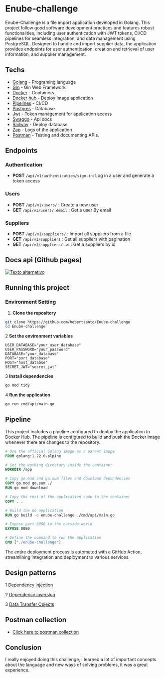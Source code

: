 # Enube-challenge

Enube-Challenge is a file import application developed in Golang. This project follow good software development practices and features robust functionalities, including user authentication with JWT tokens, CI/CD pipelines for seamless integration, and data management using PostgreSQL. Designed to handle and import supplier data, the application provides endpoints for user authentication, creation and retrieval of user information, and supplier management.

## Techs

* [Golang](https://go.dev/) - Programing language
* [Gin](https://github.com/gin-gonic/gin) - Gin Web Framework
* [Docker](https://www.docker.com/) - Containers
* [Docker hub](https://www.docker.com/) - Deploy Image application
* [Pipelines](https://docs.github.com/pt/actions) - CI/CD
* [Postgres](https://www.postgresql.org/) - Database
* [Jwt](https://www.postgresql.org/) - Token management for application access
* [Swaggo](https://github.com/swaggo) - Api docs
* [Railway](https://railway.app/) - Deploy database
* [Zap](https://github.com/uber-go/zap) - Logs of the application
* [Postman](https://www.postman.com/) - Testing and documenting APIs.

## **Endpoints**

### Authentication
- **POST** `/api/v1/authentication/sign-in`: Log in a user and generate a token access

### Users

- **POST** `/api/v1/users/` : Create a new user
- **GET** `/api/v1/users/:email` : Get a user By email 

### Suppliers

- **POST** `/api/v1/suppliers/` : Import all suppliers from a file
- **GET** `/api/v1/suppliers` : Get all suppliers with pagination
- **GET** `/api/v1/suppliers/:id` : Get a suppliers by id

## Docs api (Github pages)

[![Texto alternativo](https://github.com/user-attachments/assets/59a1f914-0c72-421a-8a98-91eece7c3c17)](https://hebertsanto.github.io/Enube-challenge/)



## Running this project

### Environment Setting

1. **Clone the repository**

 ```bash
 git clone https://github.com/hebertsanto/Enube-challenge
 cd Enube-challenge
```

2 **Set the environment variables**

```
USER_DATABASE="your_user_database"
USER_PASSWORD="your_password"
DATABASE="your_database"
PORT="port_database"
HOST="host_databse"
SECRET_JWT="secret_jwt"
```

3 **Install dependencies**

```bash
go mod tidy
```

4 **Run the application**

```bash
go run cmd/api/main.go
```

## Pipeline

This project includes a pipeline configured to deploy the application to Docker Hub. The pipeline is configured to build and push the Docker image whenever there are changes to the repository.

```dockerfile
# Use the official Golang image as a parent image
FROM golang:1.22.0-alpine

# Set the working directory inside the container
WORKDIR /app

# Copy go.mod and go.sum files and download dependencies
COPY go.mod go.sum ./
RUN go mod download

# Copy the rest of the application code to the container
COPY . .

# Build the Go application
RUN go build -o enube-challenge ./cmd/api/main.go

# Expose port 8080 to the outside world
EXPOSE 8080

# Define the command to run the application
CMD ["./enube-challenge"]

```

The entire deployment process is automated with a GitHub Action, streamlining integration and deployment to various services.

## Design patterns

1 [Dependency injection](https://www.freecodecamp.org/news/a-quick-intro-to-dependency-injection-what-it-is-and-when-to-use-it-7578c84fa88f/#:~:text=In%20software%20engineering%2C%20dependency%20injection,be%20used%20(a%20service).)

2 [Dependency inversion](https://medium.com/@tbaragao/solid-d-i-p-dependency-inversion-principle-e87527f8d0be)

3 [Data Transfer Objects](https://docs.abp.io/en/abp/latest/Data-Transfer-Objects)

## Postman collection

- [Click here to postman collection](https://www.postman.com/descent-module-architect-9422719/workspace/enube/collection/36500427-d1489007-cff7-4dd2-8d6f-f869f3c7462d)

## Conclusion

I really enjoyed doing this challenge, I learned a lot of important concepts about the language and new ways of solving problems, it was a great experience.
